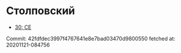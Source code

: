 # Столповский
- [30: CE](30.md)

Commit: 42fdfdec3997f4767641e8e7bad03470d9800550
 fetched at: 20201121-084756
